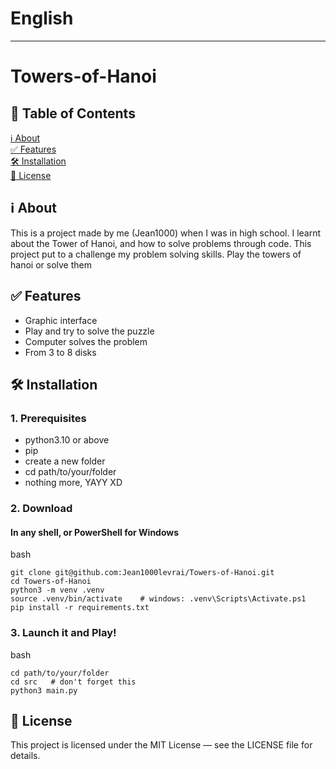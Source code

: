 # English
---
# Towers-of-Hanoi

## 📑 Table of Contents
[ℹ️ About](#-about)  
[✅ Features](#-features)  
[🛠️ Installation](#-installation)   
[📄 License](#-license)

## ℹ️ About
This is a project made by me (Jean1000) when I was in high school. I learnt about the Tower of Hanoi, and how to solve problems through code. This project put to a challenge my problem solving skills. 
Play the towers of hanoi or solve them

## ✅ Features
- Graphic interface
- Play and try to solve the puzzle
- Computer solves the problem
- From 3 to 8 disks

## 🛠️ Installation

### 1. Prerequisites
- python3.10 or above
- pip
- create a new folder
- cd path/to/your/folder
- nothing more, YAYY XD

### 2. Download
#### In any shell, or PowerShell for Windows
bash 
```
git clone git@github.com:Jean1000levrai/Towers-of-Hanoi.git
cd Towers-of-Hanoi
python3 -m venv .venv
source .venv/bin/activate    # windows: .venv\Scripts\Activate.ps1
pip install -r requirements.txt
   ```

### 3. Launch it and Play!
bash
```
cd path/to/your/folder
cd src   # don't forget this
python3 main.py
```

## 📄 License
This project is licensed under the MIT License — see the LICENSE file for details.


